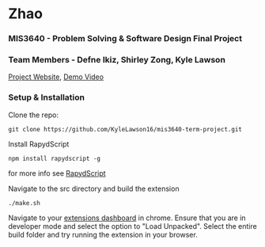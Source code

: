 # Zhao

### MIS3640 - Problem Solving & Software Design Final Project

### Team Members - Defne Ikiz, Shirley Zong, Kyle Lawson

[Project Website](https://sites.google.com/babson.edu/zhao/home), [Demo Video](https://www.youtube.com/watch?v=SqgVH829sK4)

### Setup & Installation

Clone the repo:

```
git clone https://github.com/KyleLawson16/mis3640-term-project.git
```

Install RapydScript

```
npm install rapydscript -g
```
for more info see [RapydScript](https://github.com/atsepkov/RapydScript)

Navigate to the src directory and build the extension

```
./make.sh
```

Navigate to your [extensions dashboard](chrome://extensions/) in chrome. Ensure that you are in developer mode and select the option to "Load Unpacked". Select the entire build folder and try running the extension in your browser.




<!-- - [The Big Idea](#Idea)
## Table of Contents:

- [Learning Goals](#Goals)
- [Implementation Plan](#Implementation)
- [Project Schedule](#Schedule)
- [Collaboration Plan](#Collaboration)
- [Risks](#Risks)
- [Additional Course Content](#Additional)

## <a name="Idea">The Big Idea:</a>

The goal of our project is to utilize web scraping to help higher education institutions to gather career information about current students and alumni.  We will explore web scraping, data analysis and use of API’s. Our MVP will be able to scrape data from 3rd party websites and will include a basic interface for viewing the data. Our stretch goal is to create a user-friendly interface with more complex data relationships and analysis (i.e. charts, tables, trends, downloadable).

## <a name="Goals">Learning Goals:</a>

### Shared Learning Goals

All of us wish to explore more in the web scraping and data analyzing field using Python and we wish to actually create some useful tools that provide value to solving problems.
We also want to get introduced to new languages(JavaScript).
Learn and apply agile project management versus waterfall, where we will dive into coding and learning from our mistakes and constantly improving our final project.

### Individual Learning Goals

### Defne:
- Get comfortable coding
- Learn more about project management for a coding project
### Kyle:
- Learn how to create a web scraper that avoids bot detection
- Improve data analysis and algorithm skills with python
### Shirley:
- Have a decent understanding of how to problem solve using coding languages
- Experience actual project management that requires ourselves to code


## <a name="Implementation">Implementation Plan:</a>

We will be taking an agile approach to creating our project. This will allow us to organize tasks and learn from our mistakes. We will be continuously iterating while we work on every task so that we make sure mistakes are corrected at the point and will not be impacting the later tasks. In terms of resources, we will be looking into how other web scrapers have been created in the past. For example, we will be using [linkedin_scraper](https://github.com/joeyism/linkedin_scraper) as a resource when we get stuck, but will not be copying any code. Instead, we will use resources like this to give us a starting point and a basic structure for our code base. There are also plenty of articles and blog posts about how to create a basic web scraper like this: [web scraping tutorial](https://www.dataquest.io/blog/web-scraping-tutorial-python/).

## <a name="Schedule">Project Schedule:</a>

### Week of October 22nd,2018
- Research web scraping and develop a plan for where to start
- Research the best way to store our data
- Create a file structure

### Week of October 29th, 2018
- Begin building scraper bot for a simple website
- Learn more about how scrapers work and what the code behind them looks like

### Week of November 5th,2018
- Adapt our bot to work with LinkedIn or a different website with similar data
- Develop a way to store our data

### Week of November 12nd,2018
- Begin running the bot and debugging
- Collect data and begin researching how to build an interface and display data

### Week of November 19th, 2018- Thanksgiving!

### Week of November 26th, 2018
- Develop basic interface
- Develop basic data analysis algorithms

### Week of December 3rd,2018
- Create more complicated data visualizations if we have time
- Prep for presentation

### Final Presentation date: December 6th,2018


## <a name="Collaboration">Collaboration Plan:</a>

We will be taking an agile approach to creating our project. This will allow us to organize tasks and learn from our mistakes. We will be continuously iterating while we work on every task so that we make sure mistakes are corrected at the point and will not be impacting the later tasks. We will be in communication through WhatsApp and Slack and will be meeting in Map Hill, Trim and Horn Library meeting rooms.

## <a name="Risks">Risks:</a>

Our biggest risk is that LinkedIn’s bots will be very intelligent and will make it very difficult for us to scrape data without being banned. In order to get around this, we will be placing limiters on our scraper and running it slower than normal. If we still run into issues with this tactic, we will look towards other websites with similar data like Glassdoor or Handshake.

## <a name="Additional">Additional Course Content:</a>

- Agile project management
- Web scraping
- Use of API’s
- Basic JavaScript for interface creation
- How to set up a Flask application -->

